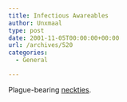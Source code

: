 ```yaml
---
title: Infectious Awareables
author: Unxmaal
type: post
date: 2001-11-05T00:00:00+00:00
url: /archives/520
categories:
  - General

---
```

Plague-bearing [neckties][1].

 [1]: http://www.iawareables.com/a_tiedisplay.htm